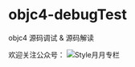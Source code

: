 # objc4-debugTest
objc4 源码调试 &amp; 源码解读

欢迎关注公众号：
![Style月月专栏](https://user-images.githubusercontent.com/15344739/114261917-9a5e7280-9a0f-11eb-989f-9ada677093b2.jpg)

